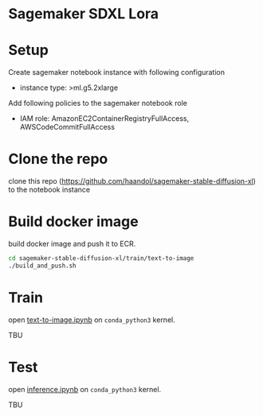# Sagemaker SDXL Lora

# Setup

Create sagemaker notebook instance with following configuration

- instance type: >ml.g5.2xlarge

Add following policies to the sagemaker notebook role

- IAM role: AmazonEC2ContainerRegistryFullAccess, AWSCodeCommitFullAccess

# Clone the repo

clone this repo (https://github.com/haandol/sagemaker-stable-diffusion-xl) to the notebook instance

# Build docker image

build docker image and push it to ECR.

```bash
cd sagemaker-stable-diffusion-xl/train/text-to-image
./build_and_push.sh
```

# Train

open [text-to-image.ipynb](/notebook/train/text-to-image.ipynb) on `conda_python3` kernel.

TBU

# Test

open [inference.ipynb](/notebook/test/inference.ipynb) on `conda_python3` kernel.

TBU
